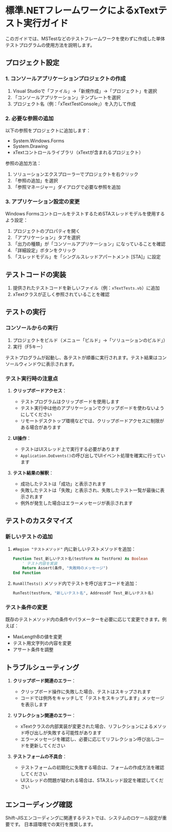 # 標準.NETフレームワークによるxTextテスト実行ガイド

このガイドでは、MSTestなどのテストフレームワークを使わずに作成した単体テストプログラムの使用方法を説明します。

## プロジェクト設定

### 1. コンソールアプリケーションプロジェクトの作成

1. Visual Studioで「ファイル」→「新規作成」→「プロジェクト」を選択
2. 「コンソールアプリケーション」テンプレートを選択
3. プロジェクト名（例：「xTextTestConsole」）を入力して作成

### 2. 必要な参照の追加

以下の参照をプロジェクトに追加します：
- System.Windows.Forms
- System.Drawing
- xTextコントロールライブラリ（xTextが含まれるプロジェクト）

参照の追加方法：
1. ソリューションエクスプローラーでプロジェクトを右クリック
2. 「参照の追加」を選択
3. 「参照マネージャー」ダイアログで必要な参照を追加

### 3. アプリケーション設定の変更

Windows FormsコントロールをテストするためSTAスレッドモデルを使用するよう設定：

1. プロジェクトのプロパティを開く
2. 「アプリケーション」タブを選択
3. 「出力の種類」が「コンソールアプリケーション」になっていることを確認
4. 「詳細設定」ボタンをクリック
5. 「スレッドモデル」を「シングルスレッドアパートメント [STA]」に設定

## テストコードの実装

1. 提供されたテストコードを新しいファイル（例：`xTextTests.vb`）に追加
2. xTextクラスが正しく参照されていることを確認

## テストの実行

### コンソールからの実行

1. プロジェクトをビルド（メニュー「ビルド」→「ソリューションのビルド」）
2. 実行（F5キー）

テストプログラムが起動し、各テストが順番に実行されます。テスト結果はコンソールウィンドウに表示されます。

### テスト実行時の注意点

1. **クリップボードアクセス**：
   - テストプログラムはクリップボードを使用します
   - テスト実行中は他のアプリケーションでクリップボードを使わないようにしてください
   - リモートデスクトップ環境などでは、クリップボードアクセスに制限がある場合があります

2. **UI操作**：
   - テストはUIスレッド上で実行する必要があります
   - `Application.DoEvents()`の呼び出しでUIイベント処理を確実に行っています

3. **テスト結果の解釈**：
   - 成功したテストは「成功」と表示されます
   - 失敗したテストは「失敗」と表示され、失敗したテスト一覧が最後に表示されます
   - 例外が発生した場合はエラーメッセージが表示されます

## テストのカスタマイズ

### 新しいテストの追加

1. `#Region "テストメソッド"` 内に新しいテストメソッドを追加：
   ```vb
   Function Test_新しいテスト名(testForm As TestForm) As Boolean
       ' テスト内容を実装
       Return Assert(条件, "失敗時のメッセージ")
   End Function
   ```

2. `RunAllTests()` メソッド内でテストを呼び出すコードを追加：
   ```vb
   RunTest(testForm, "新しいテスト名", AddressOf Test_新しいテスト名)
   ```

### テスト条件の変更

既存のテストメソッド内の条件やパラメーターを必要に応じて変更できます。例えば：
- MaxLengthBの値を変更
- テスト用文字列の内容を変更
- アサート条件を調整

## トラブルシューティング

1. **クリップボード関連のエラー**：
   - クリップボード操作に失敗した場合、テストはスキップされます
   - コードでは例外をキャッチして「テストをスキップします」メッセージを表示します

2. **リフレクション関連のエラー**：
   - xTextクラスの内部実装が変更された場合、リフレクションによるメソッド呼び出しが失敗する可能性があります
   - エラーメッセージを確認し、必要に応じてリフレクション呼び出しコードを更新してください

3. **テストフォームの不具合**：
   - テストフォームの初期化に失敗する場合は、フォームの作成方法を確認してください
   - UIスレッドの問題が疑われる場合は、STAスレッド設定を確認してください

## エンコーディング確認

Shift-JISエンコーディングに関連するテストでは、システムのロケール設定が重要です。
日本語環境での実行を推奨します。
